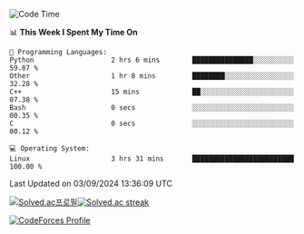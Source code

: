 
<!--START_SECTION:waka-->
![Code Time](http://img.shields.io/badge/Code%20Time-3%2C633%20hrs%2059%20mins-blue)

📊 **This Week I Spent My Time On** 

```text
💬 Programming Languages: 
Python                   2 hrs 6 mins        ███████████████░░░░░░░░░░   59.87 % 
Other                    1 hr 8 mins         ████████░░░░░░░░░░░░░░░░░   32.28 % 
C++                      15 mins             ██░░░░░░░░░░░░░░░░░░░░░░░   07.38 % 
Bash                     0 secs              ░░░░░░░░░░░░░░░░░░░░░░░░░   00.35 % 
C                        0 secs              ░░░░░░░░░░░░░░░░░░░░░░░░░   00.12 % 

💻 Operating System: 
Linux                    3 hrs 31 mins       █████████████████████████   100.00 % 
```


 Last Updated on 03/09/2024 13:36:09 UTC
<!--END_SECTION:waka-->


[![Solved.ac프로필](http://mazassumnida.wtf/api/generate_badge?boj=hckim96)](https://solved.ac/hckim96)[![Solved.ac streak](http://mazandi.herokuapp.com/api?handle=hckim96&theme=dark)](https://solved.ac/hckim96)


[![CodeForces Profile](https://cf.leed.at?id=hckim96)](https://codeforces.com/profile/hckim96)

